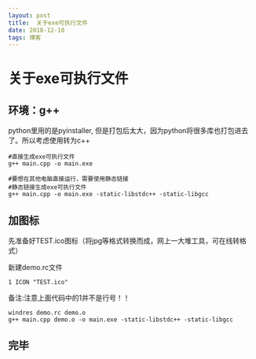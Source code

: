 ```yaml
---
layout: post
title:  关于exe可执行文件
date: 2018-12-10 
tags: 博客 
---
```


# 关于exe可执行文件

## 环境：g++


python里用的是pyinstaller, 但是打包后太大，因为python将很多库也打包进去了。所以考虑使用转为c++

	#直接生成exe可执行文件
	g++ main.cpp -o main.exe

	#要想在其他电脑直接运行，需要使用静态链接
	#静态链接生成exe可执行文件
	g++ main.cpp -o main.exe -static-libstdc++ -static-libgcc

## 加图标

先准备好TEST.ico图标（将jpg等格式转换而成，网上一大堆工具，可在线转格式）

新建demo.rc文件

	1 ICON "TEST.ico"

备注:注意上面代码中的1并不是行号！！

	windres demo.rc demo.o
	g++ main.cpp demo.o -o main.exe -static-libstdc++ -static-libgcc

## 完毕






